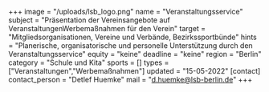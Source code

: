 +++
image = "/uploads/lsb_logo.png"
name = "Veranstaltungsservice"
subject = "Präsentation der Vereinsangebote auf VeranstaltungenWerbemaßnahmen für den Verein"
target = "Mitgliedsorganisationen, Vereine und Verbände, Bezirkssportbünde"
hints = "Planerische, organisatorische und personelle Unterstützung durch den Veranstaltungsservice"
equity = "keine"
deadline = "keine"
region = "Berlin"
category = "Schule und Kita"
sports = []
types = ["Veranstaltungen","Werbemaßnahmen"]
updated = "15-05-2022"
[contact]
contact_person = "Detlef Huemke"
mail = "d.huemke@lsb-berlin.de"
+++